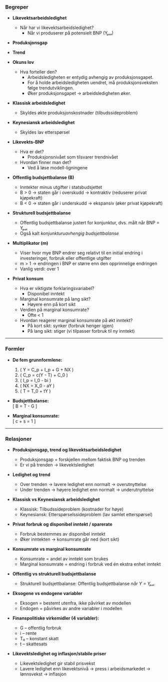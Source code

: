 ### Begreper

- **Likevektsarbeidsledighet**  
  - Når har vi likevektsarbeidsledighet?  
    - Når vi produserer på potensielt BNP (Yₚₒₜ)

- **Produksjonsgap**  
- **Trend**  

- **Okuns lov**  
  - Hva forteller den?  
    - Arbeidsledigheten er entydig avhengig av produksjonsgapet.  
    - For å holde arbeidsledigheten uendret, må produksjonsveksten følge trendutviklingen.  
    - Øker produksjonsgapet → arbeidsledigheten øker.

- **Klassisk arbeidsledighet**  
  - Skyldes økte produksjonskostnader (tilbudssideproblem)

- **Keynesiansk arbeidsledighet**  
  - Skyldes lav etterspørsel

- **Likevekts-BNP**  
  - Hva er det?  
    - Produksjonsnivået som tilsvarer trendnivået  
  - Hvordan finner man det?  
    - Ved å løse modell-ligningene

- **Offentlig budsjettbalanse (B)**  
  - Inntekter minus utgifter i statsbudsjettet  
  - B > 0 → staten går i overskudd → kontraktiv (reduserer privat kjøpekraft)  
  - B < 0 → staten går i underskudd → ekspansiv (øker privat kjøpekraft)

- **Strukturell budsjettbalanse**  
  - Offentlig budsjettbalanse justert for konjunktur, dvs. målt når BNP = Yₚₒₜ  
  - Også kalt *konjunkturuavhengig budsjettbalanse*

- **Multiplikator (m)**  
  - Viser hvor mye BNP endrer seg relativt til en initial endring i investeringer, forbruk eller offentlige utgifter  
  - m > 1 → endringen i BNP er større enn den opprinnelige endringen  
  - Vanlig verdi: over 1

- **Privat konsum**  
  - Hva er viktigste forklaringsvariabel?  
    - Disponibel inntekt  
  - Marginal konsumrate på lang sikt?  
    - Høyere enn på kort sikt  
  - Verdien på marginal konsumrate?  
    - Ofte < 1  
  - Hvordan reagerer marginal konsumrate på økt inntekt?  
    - På kort sikt: synker (forbruk henger igjen)  
    - På lang sikt: stiger (vi tilpasser forbruk til ny inntekt)

---

### Formler

- **De fem grunnformlene:**
  1. \( Y = C_p + I_p + G + NX \)
  2. \( C_p = c(Y - T) + C_0 \)
  3. \( I_p = I_0 - bi \)
  4. \( NX = X_0 - aY \)
  5. \( T = T_0 + tY \)

- **Budsjettbalanse:**  
  \[
  B = T - G
  \]

- **Marginal konsumrate:**  
  \[
  c + s = 1
  \]

---

### Relasjoner

- **Produksjonsgap, trend og likevektsarbeidsledighet**  
  - Produksjonsgap = forskjellen mellom faktisk BNP og trenden  
  - Er vi på trenden → likevektsledighet

- **Ledighet og trend**  
  - Over trenden → lavere ledighet enn normalt → overutnyttelse  
  - Under trenden → høyere ledighet enn normalt → underutnyttelse

- **Klassisk vs Keynesiansk arbeidsledighet**  
  - Klassisk: Tilbudssideproblem (kostnader for høye)  
  - Keynesiansk: Etterspørselssideproblem (lav samlet etterspørsel)

- **Privat forbruk og disponibel inntekt / sparerate**  
  - Forbruk bestemmes av disponibel inntekt  
  - Øker inntekten → konsumrate går ned (kort sikt)

- **Konsumrate vs marginal konsumrate**  
  - Konsumrate = andel av inntekt som brukes  
  - Marginal konsumrate = endring i forbruk ved én ekstra enhet inntekt

- **Offentlig vs strukturell budsjettbalanse**  
  - Strukturell budsjettbalanse: Offentlig budsjettbalanse *når Y = Yₚₒₜ*

- **Eksogene vs endogene variabler**  
  - Eksogen = bestemt utenfra, ikke påvirket av modellen  
  - Endogen = påvirkes av andre variabler i modellen

- **Finanspolitiske virkemidler (4 variabler):**  
  - G – offentlig forbruk  
  - i – rente  
  - T₀ – konstant skatt  
  - t – skattesats

- **Likevektsledighet og inflasjon/stabile priser**  
  - Likevektsledighet gir stabil prisvekst  
  - Lavere ledighet enn likevektsnivå → press i arbeidsmarkedet → lønnsvekst → inflasjon